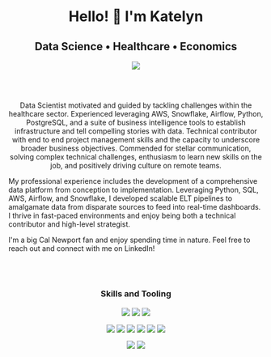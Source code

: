 <h1 align='center'>
  Hello! 👋 I'm Katelyn
</h1>

<h2 align='center'>
  Data Science • Healthcare • Economics
</h2>

<p align='center'>
  <a href="https://www.linkedin.com/in/katelyn-bischoff/">
    <img align="center" src="https://img.shields.io/badge/LinkedIn-blue?logo=linkedin&logoColor=white&link=https://www.linkedin.com/in/katelyn-bischoff/"/>
  </a>
</p>

<br>
</br>


<p align='center'>
Data Scientist motivated and guided by tackling challenges within the healthcare sector. Experienced leveraging AWS, Snowflake, Airflow, Python, PostgreSQL, and a suite of business intelligence tools to establish infrastructure and tell compelling stories with data. Technical contributor with end to end project management skills and the capacity to underscore broader business objectives. Commended for stellar communication, solving complex technical challenges, enthusiasm to learn new skills on the job, and positively driving culture on remote teams. 

My professional experience includes the development of a comprehensive data platform from conception to implementation. Leveraging Python, SQL, AWS, Airflow, and Snowflake, I developed scalable ELT pipelines to amalgamate data from disparate sources to feed into real-time dashboards. I thrive in fast-paced environments and enjoy being both a technical contributor and high-level strategist. 

I'm a big Cal Newport fan and enjoy spending time in nature. Feel free to reach out and connect with me on LinkedIn!
</p>


<br>
</br>

<h3 align='center'>
  Skills and Tooling
</h3>

<p align='center'>
  <a>
    <img align="center" src="https://img.shields.io/badge/PostgreSQL-4169E1?logo=postgresql&logoColor=white"/>
    <img align="center" src="https://img.shields.io/badge/Python_|_Pandas_|_NumPy-3776AB?logo=python&logoColor=white"/> 
    <img align="center" src="https://img.shields.io/badge/RStudio_|_lmtest_|_tidyverse-276DC3?logo=r&logoColor=white"/> 
  </a>
</p>

<p align='center'>
  <a>
    <img align="center" src="https://img.shields.io/badge/Snowflake-29B5E8?logo=snowflake&logoColor=white"/> 
    <img align="center" src="https://img.shields.io/badge/AWS-232F3E?logo=amazonaws&logoColor=white"/> 
    <img align="center" src="https://img.shields.io/badge/Apache_Airflow-017CEE?logo=apacheairflow&logoColor=white"/>
    <img align="center" src="https://img.shields.io/badge/Sigma_Computing-teal"/> 
    <img align="center" src="https://img.shields.io/badge/Tableau-E97627?logo=tableau&logoColor=white"/> 
    <img align="center" src="https://img.shields.io/badge/Looker_Studio-4285F4?logo=looker&logoColor=white"/>
  </a>
</p>

<p align='center'>
  <a>
    <img align="center" src="https://img.shields.io/badge/Jira-0052CC?logo=jira&logoColor=white"/>
    <img align="center" src="https://img.shields.io/badge/Confluence-172B4D?logo=confluence&logoColor=white"/>
  </a>
</p>





